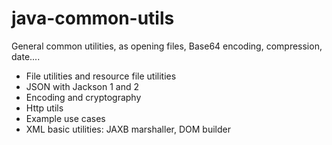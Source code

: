 # java-common-utils

General common utilities, as opening files, Base64 encoding, compression, date....

* File utilities and resource file utilities
* JSON with Jackson 1 and 2
* Encoding and cryptography
* Http utils
* Example use cases
* XML basic utilities: JAXB marshaller, DOM builder
